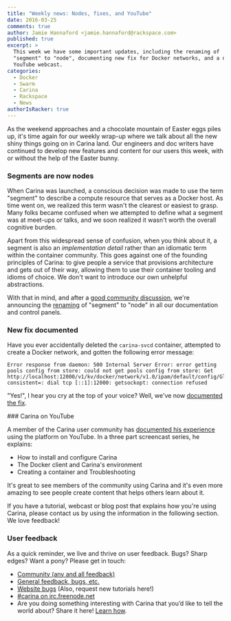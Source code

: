 ```yaml
---
title: "Weekly news: Nodes, fixes, and YouTube"
date: 2016-03-25
comments: true
author: Jamie Hannaford <jamie.hannaford@rackspace.com>
published: true
excerpt: >
  This week we have some important updates, including the renaming of
  "segment" to "node", documenting new fix for Docker networks, and a new
  YouTube webcast.
categories:
  - Docker
  - Swarm
  - Carina
  - Rackspace
  - News
authorIsRacker: true
---
```


As the weekend approaches and a chocolate mountain of Easter eggs piles up,
it's time again for our weekly wrap-up where we talk about all the new shiny
things going on in Carina land. Our engineers and doc writers have continued
to develop new features and content for our users this week, with or without
the help of the Easter bunny.

### Segments are now nodes

When Carina was launched, a conscious decision was made to use the term
"segment" to describe a compute resource that serves as a Docker host. As
time went on, we realized this term wasn't the clearest or easiest to grasp.
Many folks became confused when we attempted to define what a segment was
at meet-ups or talks, and we soon realized it wasn't worth the overall
cognitive burden.

Apart from this widespread sense of confusion, when you think about it, a
segment is also an _implementation detail_ rather than an idiomatic term
within the container community. This goes against one of the founding
principles of Carina: to give people a service that provisions architecture
and gets out of their way, allowing them to use their container tooling and
idioms of choice. We don't want to introduce our own unhelpful abstractions.

With that in mind, and after a [good community discussion](https://github.com/getcarina/feedback/issues/54),
we're announcing the [renaming](https://github.com/getcarina/getcarina.com/pull/777)
of "segment" to "node" in all our documentation and control panels.

### New fix documented

Have you ever accidentally deleted the `carina-svcd` container, attempted to
create a Docker network, and gotten the following error message:

```
Error response from daemon: 500 Internal Server Error: error getting pools config from store: could not get pools config from store: Get http://localhost:12000/v1/kv/docker/network/v1.0/ipam/default/config/GlobalDefault/?consistent=: dial tcp [::1]:12000: getsockopt: connection refused
```

"Yes!", I hear you cry at the top of your voice? Well, we've now [documented the fix](https://getcarina.com/docs/troubleshooting/common-problems/#error-getting-pools-config-from-store).

### Carina on YouTube

A member of the Carina user community has [documented his experience](https://www.youtube.com/watch?v=yWPLQ7QkHLc&index=1&list=PL14f2wvjxFf3JehqasZ61eY_7bgQsSppw) using
the platform on YouTube. In a three part screencast series, he explains:

- How to install and configure Carina
- The Docker client and Carina's environment
- Creating a container and Troubleshooting

It's great to see members of the community using Carina and it's even more
amazing to see people create content that helps others learn about it.

If you have a tutorial, webcast or blog post that explains how you're using
Carina, please contact us by using the information in the following section.
We love feedback!

### User feedback

As a quick reminder, we live and thrive on user feedback. Bugs? Sharp edges? Want a pony? Please get in touch:

* [Community (any and all feedback)](https://community.getcarina.com/)
* [General feedback, bugs, etc.](https://github.com/getcarina/feedback)
* [Website bugs](https://github.com/getcarina/getcarina.com/issues) (Also, request new tutorials here!)
* [#carina on irc.freenode.net](https://botbot.me/freenode/carina/)
* Are you doing something interesting with Carina that you’d like to tell the world about? Share it here! <a href="https://github.com/getcarina/getcarina.com/blob/master/CONTRIBUTING.md">Learn how</a>.
